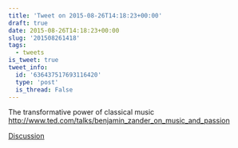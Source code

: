 ```yaml
---
title: 'Tweet on 2015-08-26T14:18:23+00:00'
draft: true
date: 2015-08-26T14:18:23+00:00
slug: '201508261418'
tags:
  - tweets
is_tweet: true
tweet_info:
  id: '636437517693116420'
  type: 'post'
  is_thread: False
---
```




The transformative power of classical music <http://www.ted.com/talks/benjamin_zander_on_music_and_passion>

[Discussion](https://x.com/sytelus/status/636437517693116420)
